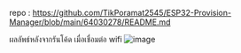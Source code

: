 repo : https://github.com/TikPoramat2545/ESP32-Provision-Manager/blob/main/64030278/README.md

ผลลัพธ์หลังจากรันโค้ด เมื่อเชื่อมต่อ wifi 
![image](https://github.com/TikPoramat2545/ESP32-Provision-Manager/assets/134470274/7b595db9-b8e6-43aa-9e3e-6d02eea12205)
